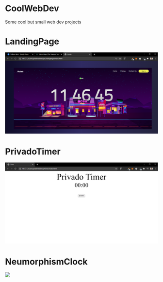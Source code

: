 # CoolWebDev
Some cool but small web dev projects

# LandingPage
![](LandingPage-master/screenshots/1.png)

# PrivadoTimer
![](PrivadoTimer-master/screenshots/1.png)

# NeumorphismClock
![](Neumorphism/screenshots/1.png)
